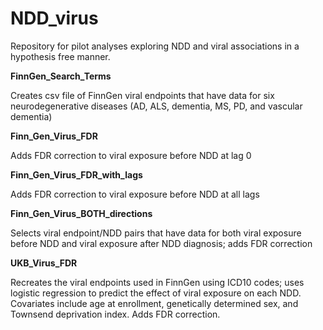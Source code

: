 # NDD_virus
Repository for pilot analyses exploring NDD and viral associations in a hypothesis free manner.

**FinnGen_Search_Terms**

Creates csv file of FinnGen viral endpoints that have data for six neurodegenerative diseases (AD, ALS, dementia, MS, PD, and vascular dementia)

**Finn_Gen_Virus_FDR**

Adds FDR correction to viral exposure before NDD at lag 0


**Finn_Gen_Virus_FDR_with_lags**

Adds FDR correction to viral exposure before NDD at all lags

**Finn_Gen_Virus_BOTH_directions**

Selects viral endpoint/NDD pairs that have data for both viral exposure before NDD and viral exposure after NDD diagnosis; adds FDR correction

**UKB_Virus_FDR**

Recreates the viral endpoints used in FinnGen using ICD10 codes; uses logistic regression to predict the effect of viral exposure on each NDD. Covariates include age at enrollment, genetically determined sex, and Townsend deprivation index. Adds FDR correction.

